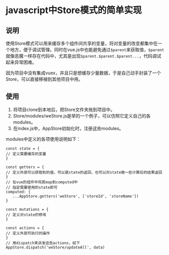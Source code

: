 # javascript中Store模式的简单实现

## 说明

使用Store模式可以用来缓存多个组件间共享的变量，将对变量的改变都集中在一个地方，便于调试管理。同时在vue.js中也能避免通过`$parent`来获取值，`$parent`就像恶魔一样存在代码中，尤其是出现`$parent.$parent.$parent...`，代码调试起来异常困难。

因为项目中没有集成vuex，并且只是想缓存少量数据，于是自己动手封装了一个Store，可以直接移植到其他项目中用。

## 使用

1. 将项目clone到本地后，把Store文件夹拖到项目中。
2. Store/modules/weStore.js是举的一个例子，可以仿照它定义自己的各modules。
3. 在index.js中，AppStore初始化时，注册这些modules。

modules中定义的各项使用说明如下：

```
const state = {
// 定义需要缓存的变量
}

const getters = {
// 定义外部可以获取到的值，可以是state的返回，也可以对state做一些计算后的结果返回
}
// 在vue的组件中将其map到computed中
// 指定需要使用的state即可
computed: {
   ...AppStore.getters('weStore', ['storeId', 'storeName'])
}

const mutations = {
// 定义对state的修改
}

const actions = {
// 定义外部可执行的操作
}
// 用dispatch来派发这些actions，如下
AppStore.dispatch('weStore/updateAll', data)
```